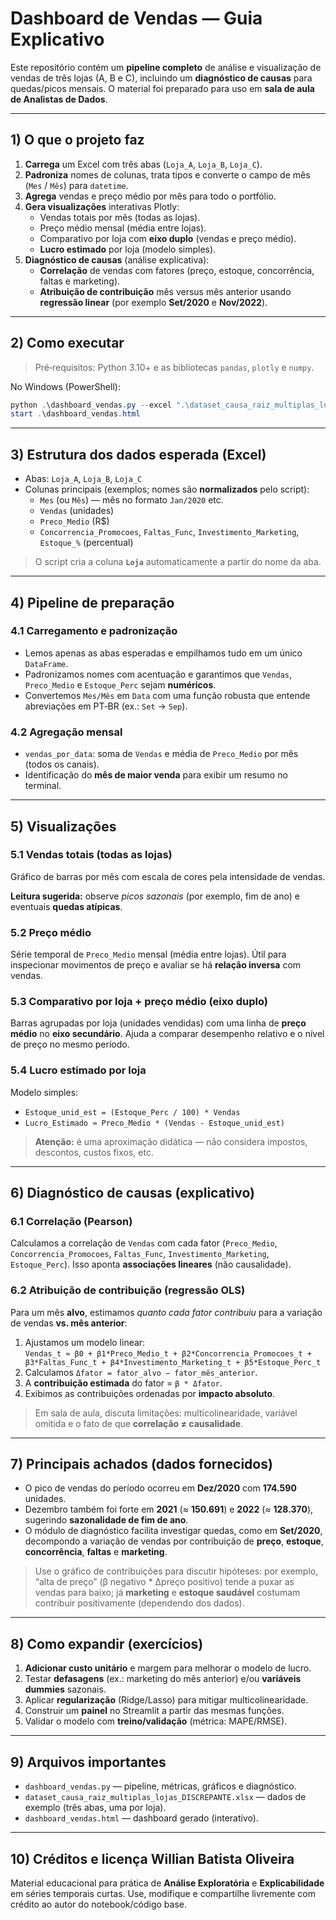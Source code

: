 # Dashboard de Vendas — Guia Explicativo

Este repositório contém um **pipeline completo** de análise e visualização de vendas de três lojas (A, B e C), incluindo um **diagnóstico de causas** para quedas/picos mensais. O material foi preparado para uso em **sala de aula de Analistas de Dados**.

---

## 1) O que o projeto faz

1. **Carrega** um Excel com três abas (`Loja_A`, `Loja_B`, `Loja_C`).
2. **Padroniza** nomes de colunas, trata tipos e converte o campo de mês (`Mes` / `Mês`) para `datetime`.
3. **Agrega** vendas e preço médio por mês para todo o portfólio.
4. **Gera visualizações** interativas Plotly:
   - Vendas totais por mês (todas as lojas).
   - Preço médio mensal (média entre lojas).
   - Comparativo por loja com **eixo duplo** (vendas e preço médio).
   - **Lucro estimado** por loja (modelo simples).
5. **Diagnóstico de causas** (análise explicativa):
   - **Correlação** de vendas com fatores (preço, estoque, concorrência, faltas e marketing).
   - **Atribuição de contribuição** mês versus mês anterior usando **regressão linear** (por exemplo **Set/2020** e **Nov/2022**).

---

## 2) Como executar

> Pré‑requisitos: Python 3.10+ e as bibliotecas `pandas`, `plotly` e `numpy`.

No Windows (PowerShell):

```powershell
python .\dashboard_vendas.py --excel ".\dataset_causa_raiz_multiplas_lojas_DISCREPANTE.xlsx" --saida_html ".\dashboard_vendas.html"
start .\dashboard_vendas.html
```

---

## 3) Estrutura dos dados esperada (Excel)

- Abas: `Loja_A`, `Loja_B`, `Loja_C`
- Colunas principais (exemplos; nomes são **normalizados** pelo script):
  - `Mes` (ou `Mês`) — mês no formato `Jan/2020` etc.
  - `Vendas` (unidades)
  - `Preco_Medio` (R$)
  - `Concorrencia_Promocoes`, `Faltas_Func`, `Investimento_Marketing`, `Estoque_%` (percentual)

> O script cria a coluna **`Loja`** automaticamente a partir do nome da aba.

---

## 4) Pipeline de preparação

### 4.1 Carregamento e padronização
- Lemos apenas as abas esperadas e empilhamos tudo em um único `DataFrame`.
- Padronizamos nomes com acentuação e garantimos que `Vendas`, `Preco_Medio` e `Estoque_Perc` sejam **numéricos**.
- Convertemos `Mes/Mês` em `Data` com uma função robusta que entende abreviações em PT‑BR (ex.: `Set` → `Sep`).

### 4.2 Agregação mensal
- `vendas_por_data`: soma de `Vendas` e média de `Preco_Medio` por mês (todos os canais).
- Identificação do **mês de maior venda** para exibir um resumo no terminal.

---

## 5) Visualizações

### 5.1 Vendas totais (todas as lojas)
Gráfico de barras por mês com escala de cores pela intensidade de vendas.

**Leitura sugerida:** observe _picos sazonais_ (por exemplo, fim de ano) e eventuais **quedas atípicas**.

### 5.2 Preço médio
Série temporal de `Preco_Medio` mensal (média entre lojas). Útil para inspecionar movimentos de preço e avaliar se há **relação inversa** com vendas.

### 5.3 Comparativo por loja + preço médio (eixo duplo)
Barras agrupadas por loja (unidades vendidas) com uma linha de **preço médio** no **eixo secundário**. Ajuda a comparar desempenho relativo e o nível de preço no mesmo período.

### 5.4 Lucro estimado por loja
Modelo simples:
- `Estoque_unid_est = (Estoque_Perc / 100) * Vendas`
- `Lucro_Estimado ≈ Preco_Medio * (Vendas - Estoque_unid_est)`

> **Atenção:** é uma aproximação didática — não considera impostos, descontos, custos fixos, etc.

---

## 6) Diagnóstico de causas (explicativo)

### 6.1 Correlação (Pearson)
Calculamos a correlação de `Vendas` com cada fator (`Preco_Medio`, `Concorrencia_Promocoes`, `Faltas_Func`, `Investimento_Marketing`, `Estoque_Perc`). Isso aponta **associações lineares** (não causalidade).

### 6.2 Atribuição de contribuição (regressão OLS)
Para um mês **alvo**, estimamos _quanto cada fator contribuiu_ para a variação de vendas **vs. mês anterior**:

1. Ajustamos um modelo linear:  
   `Vendas_t ≈ β0 + β1*Preco_Medio_t + β2*Concorrencia_Promocoes_t + β3*Faltas_Func_t + β4*Investimento_Marketing_t + β5*Estoque_Perc_t`
2. Calculamos `Δfator = fator_alvo − fator_mês_anterior`.
3. A **contribuição estimada** do fator = `β * Δfator`.
4. Exibimos as contribuições ordenadas por **impacto absoluto**.

> Em sala de aula, discuta limitações: multicolinearidade, variável omitida e o fato de que **correlação ≠ causalidade**.

---

## 7) Principais achados (dados fornecidos)

- O pico de vendas do período ocorreu em **Dez/2020** com **174.590** unidades.
- Dezembro também foi forte em **2021** (≈ **150.691**) e **2022** (≈ **128.370**), sugerindo **sazonalidade de fim de ano**.
- O módulo de diagnóstico facilita investigar quedas, como em **Set/2020**, decompondo a variação de vendas por contribuição de **preço**, **estoque**, **concorrência**, **faltas** e **marketing**.

> Use o gráfico de contribuições para discutir hipóteses: por exemplo, “alta de preço” (β negativo * Δpreço positivo) tende a puxar as vendas para baixo; já **marketing** e **estoque saudável** costumam contribuir positivamente (dependendo dos dados).

---

## 8) Como expandir (exercícios)

1. **Adicionar custo unitário** e margem para melhorar o modelo de lucro.
2. Testar **defasagens** (ex.: marketing do mês anterior) e/ou **variáveis dummies** sazonais.
3. Aplicar **regularização** (Ridge/Lasso) para mitigar multicolinearidade.
4. Construir um **painel** no Streamlit a partir das mesmas funções.
5. Validar o modelo com **treino/validação** (métrica: MAPE/RMSE).

---

## 9) Arquivos importantes

- `dashboard_vendas.py` — pipeline, métricas, gráficos e diagnóstico.
- `dataset_causa_raiz_multiplas_lojas_DISCREPANTE.xlsx` — dados de exemplo (três abas, uma por loja).
- `dashboard_vendas.html` — dashboard gerado (interativo).

---

## 10) Créditos e licença Willian Batista Oliveira

Material educacional para prática de **Análise Exploratória** e **Explicabilidade** em séries temporais curtas. Use, modifique e compartilhe livremente com crédito ao autor do notebook/código base.
